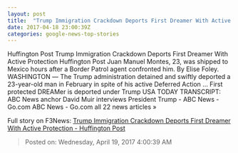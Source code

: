 ```yaml
---
layout: post
title:  "Trump Immigration Crackdown Deports First Dreamer With Active Protection - Huffington Post"
date: 2017-04-18 23:00:39Z
categories: google-news-top-stories
---
```


Huffington Post Trump Immigration Crackdown Deports First Dreamer With Active Protection Huffington Post Juan Manuel Montes, 23, was shipped to Mexico hours after a Border Patrol agent confronted him. By Elise Foley. WASHINGTON ― The Trump administration detained and swiftly deported a 23-year-old man in February in spite of his active Deferred Action ... First protected DREAMer is deported under Trump USA TODAY TRANSCRIPT: ABC News anchor David Muir interviews President Trump - ABC News - Go.com ABC News - Go.com all 22 news articles »


Full story on F3News: [Trump Immigration Crackdown Deports First Dreamer With Active Protection - Huffington Post](http://www.f3nws.com/n/bhBvaE)

> Posted on: Wednesday, April 19, 2017 4:00:39 AM
